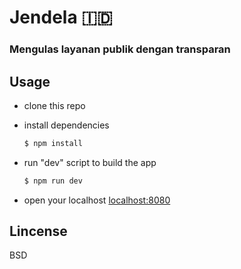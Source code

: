 # Jendela 🇮🇩
### Mengulas layanan publik dengan transparan

## Usage

* clone this repo
* install dependencies

  ```sh
  $ npm install
  ```

* run "dev" script to build the app

  ```sh
  $ npm run dev
  ```

* open your localhost [localhost:8080](http://localhost:8080)

## Lincense

BSD
